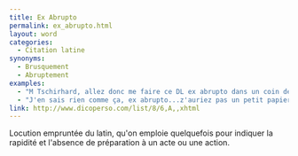 ```yaml
---
title: Ex Abrupto
permalink: ex_abrupto.html
layout: word
categories:
  - Citation latine
synonyms:
  - Brusquement
  - Abruptement
examples:
  - "M Tschirhard, allez donc me faire ce DL ex abrupto dans un coin de votre feuille..."
  - "J'en sais rien comme ça, ex abrupto...z'auriez pas un petit papier par hasard ?"
link: http://www.dicoperso.com/list/8/6,A,,xhtml
---
```


Locution empruntée du latin, qu'on emploie quelquefois pour indiquer la rapidité et l'absence de préparation à un acte ou une action.

